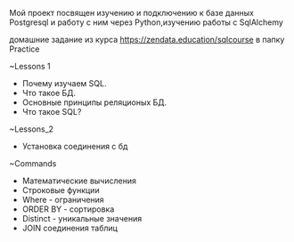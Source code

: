 Мой проект посвящен изучению и подключению к базе данных Postgresql и работу с ним через Python,изучению работы с
SqlAlchemy

домашние задание из курса https://zendata.education/sqlcourse в папку Practice

~Lessons 1

- Почему изучаем SQL.
- Что такое БД.
- Основные принципы реляционых БД.
- Что такое SQL?

~Lessons_2

- Установка соединения с бд

~Commands

- Математические вычисления
- Строковые функции
- Where - ограничения
- ORDER BY - сортировка
- Distinct - уникальные значения
- JOIN соединения таблиц